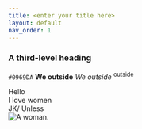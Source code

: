 ```yaml
---
title: <enter your title here>
layout: default
nav_order: 1
---
```


### A third-level heading
`#0969DA`
**We outside**
_We outside_
<sup>outside</sup>

Hello  
I love women  
JK/
Unless<br/>
![A woman.](https://www.google.com/url?sa=i&url=https%3A%2F%2Fwww.biography.com%2Factors%2Fana-de-armas&psig=AOvVaw3MOYlcA8pL2QZTuuwFnQlY&ust=1761085533857000&source=images&cd=vfe&opi=89978449&ved=0CBEQjRxqFwoTCPC48v7os5ADFQAAAAAdAAAAABAE)
